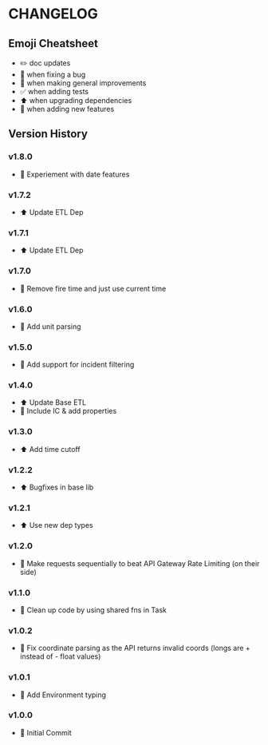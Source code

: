 # CHANGELOG

## Emoji Cheatsheet
- :pencil2: doc updates
- :bug: when fixing a bug
- :rocket: when making general improvements
- :white_check_mark: when adding tests
- :arrow_up: when upgrading dependencies
- :tada: when adding new features

## Version History

### v1.8.0

- :rocket: Experiement with date features

### v1.7.2

- :arrow_up: Update ETL Dep

### v1.7.1

- :arrow_up: Update ETL Dep

### v1.7.0

- :rocket: Remove fire time and just use current time

### v1.6.0

- :rocket: Add unit parsing

### v1.5.0

- :rocket: Add support for incident filtering

### v1.4.0

- :arrow_up: Update Base ETL
- :rocket: Include IC & add properties

### v1.3.0

- :arrow_up: Add time cutoff

### v1.2.2

- :arrow_up: Bugfixes in base lib

### v1.2.1

- :arrow_up: Use new dep types

### v1.2.0

- :rocket: Make requests sequentially to beat API Gateway Rate Limiting (on their side)

### v1.1.0

- :rocket: Clean up code by using shared fns in Task

### v1.0.2

- :bug: Fix coordinate parsing as the API returns invalid coords (longs are + instead of - float values)

### v1.0.1

- :rocket: Add Environment typing

### v1.0.0

- :tada: Initial Commit
